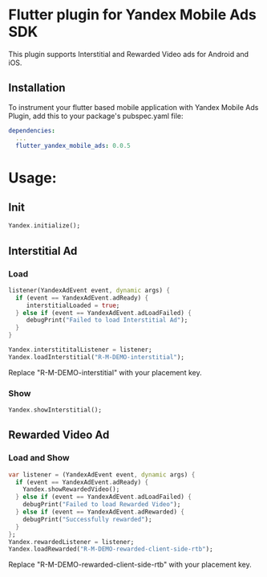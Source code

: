 # Flutter plugin for Yandex Mobile Ads SDK

This plugin supports Interstitial and Rewarded Video ads for Android and iOS.

## Installation

To instrument your flutter based mobile application with Yandex Mobile Ads Plugin, add this to your package's pubspec.yaml file:

```yaml
dependencies:
  ...
  flutter_yandex_mobile_ads: 0.0.5
```

# Usage:

## Init
```dart
Yandex.initialize();
```

## Interstitial Ad

### Load
```dart
listener(YandexAdEvent event, dynamic args) {
  if (event == YandexAdEvent.adReady) {
     interstitialLoaded = true;
  } else if (event == YandexAdEvent.adLoadFailed) {
     debugPrint("Failed to load Interstitial Ad");
  }
}

Yandex.interstititalListener = listener;
Yandex.loadInterstitial("R-M-DEMO-interstitial");
```

Replace "R-M-DEMO-interstitial" with your placement key.

### Show
```dart
Yandex.showInterstitial();
```

## Rewarded Video Ad

### Load and Show
```dart
var listener = (YandexAdEvent event, dynamic args) {
  if (event == YandexAdEvent.adReady) {
    Yandex.showRewardedVideo();
  } else if (event == YandexAdEvent.adLoadFailed) {
    debugPrint("Failed to load Rewarded Video");
  } else if (event == YandexAdEvent.adRewarded) {
    debugPrint("Successfully rewarded");
  }
};
Yandex.rewardedListener = listener;
Yandex.loadRewarded("R-M-DEMO-rewarded-client-side-rtb");
```
Replace "R-M-DEMO-rewarded-client-side-rtb" with your placement key.
